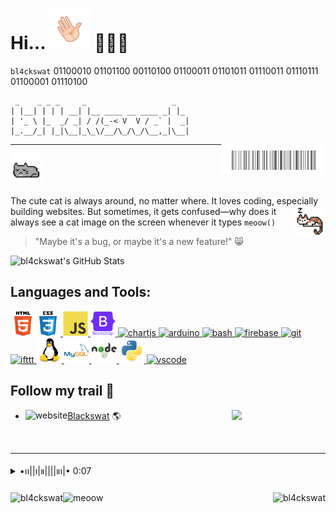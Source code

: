 # Hi... <img src="/hand.webp" width="65" /> 👨🏻‍💻

`bl4ckswat` 01100010 01101100 00110100 01100011 01101011 01110011 01110111 01100001 01110100

```
 _    _ _ _     _                   _
| |__| | | | __| |__ ____ __ ____ _| |_
| '_ \ |_  _/ _| / /(_-< V  V / _` |  _|
|_.__/_| |_|\__|_\_\/__/\_/\_/\__,_|\__|
```

<img align="right" width="167" src="/barcode-bl4ckswat-t.png">

---

<img src="/blackcat.gif" width="50" alt="blackcat">

The cute cat is always around, no matter where. It loves coding, especially building websites. <img src="/cat2.gif" width="50" align="right" alt="bl4ckswat">But sometimes, it gets confused—why does it always see a cat image on the screen whenever it types `meoow()`

> "Maybe it's a bug, or maybe it's a new feature!" 😸

<img  alt="bl4ckswat's GitHub Stats" src="https://awesome-github-stats.azurewebsites.net/user-stats/bl4ckswat?cardType=octocat&theme=dark&preferLogin=false&Title=FFFFFF00&Background=DDDDDD00&Border=DDDDDD00&Ring=04CA1F&Text=8D8D8D" />

## Languages and Tools:

<p align="left"><a href="https://www.w3.org/html/" target="_blank" rel="noreferrer"> <img src="https://raw.githubusercontent.com/devicons/devicon/master/icons/html5/html5-original-wordmark.svg" alt="html5" width="40" height="40"/></a><a href="https://www.w3schools.com/css/" target="_blank" rel="noreferrer"><img src="https://raw.githubusercontent.com/devicons/devicon/master/icons/css3/css3-original-wordmark.svg" alt="css3" width="40" height="40"/> </a></a> <a href="https://developer.mozilla.org/en-US/docs/Web/JavaScript" target="_blank" rel="noreferrer"><img src="https://raw.githubusercontent.com/devicons/devicon/master/icons/javascript/javascript-original.svg" alt="javascript" width="40" height="40"/> </a><a href="https://getbootstrap.com" target="_blank" rel="noreferrer"> <img src="https://raw.githubusercontent.com/devicons/devicon/master/icons/bootstrap/bootstrap-plain-wordmark.svg" alt="bootstrap" width="40" height="40"/> </a> <a href="https://www.chartjs.org" target="_blank" rel="noreferrer"> <img src="https://www.chartjs.org/media/logo-title.svg" alt="chartjs" width="40" height="40"/> </a><a href="https://www.arduino.cc/" target="_blank" rel="noreferrer"> <img src="https://cdn.worldvectorlogo.com/logos/arduino-1.svg" alt="arduino" width="40" height="40"/> </a> <a href="https://www.gnu.org/software/bash/" target="_blank" rel="noreferrer"> <img src="https://www.vectorlogo.zone/logos/gnu_bash/gnu_bash-icon.svg" alt="bash" width="40" height="40"/> </a> <a href="https://firebase.google.com/" target="_blank" rel="noreferrer"> <img src="https://www.vectorlogo.zone/logos/firebase/firebase-icon.svg" alt="firebase" width="40" height="40"/> </a> <a href="https://git-scm.com/" target="_blank" rel="noreferrer"> <img src="https://www.vectorlogo.zone/logos/git-scm/git-scm-icon.svg" alt="git" width="40" height="40"/> </a> <a href="https://ifttt.com/" target="_blank" rel="noreferrer"> <img src="https://www.vectorlogo.zone/logos/ifttt/ifttt-ar21.svg" alt="ifttt" width="40" height="40"/> <a href="https://www.linux.org/" target="_blank" rel="noreferrer"> <img src="https://raw.githubusercontent.com/devicons/devicon/master/icons/linux/linux-original.svg" alt="linux" width="40" height="40"/> </a> <a href="https://www.mysql.com/" target="_blank" rel="noreferrer"> <img src="https://raw.githubusercontent.com/devicons/devicon/master/icons/mysql/mysql-original-wordmark.svg" alt="mysql" width="40" height="40"/> </a> <a href="https://nodejs.org" target="_blank" rel="noreferrer"> <img src="https://raw.githubusercontent.com/devicons/devicon/master/icons/nodejs/nodejs-original-wordmark.svg" alt="nodejs" width="40" height="40"/> </a> <a href="https://www.python.org" target="_blank" rel="noreferrer"> <img src="https://raw.githubusercontent.com/devicons/devicon/master/icons/python/python-original.svg" alt="python" width="40" height="40"/> </a> <a href="https://code.visualstudio.com/" target="_blank" rel="noreferrer"> <img src="https://cdn.jsdelivr.net/gh/devicons/devicon@latest/icons/vscode/vscode-original.svg" alt="vscode" width="40" height="40"/> </a> </p>

## Follow my trail 🐾

<img align="right" width="150" src="/bl4ckcat.gif">

- <a href="https://blackswat.my.id/">Blackswat</a> 🌎
  <img src="https://img.shields.io/website?url=https%3A%2F%2Fblackswat.my.id%2F" alt="website" align="left"/><br>
<br>

---

<details>
<summary>
 •၊၊||၊|။||||။‌‌‌‌‌၊|• 0:07
</summary><br><br>

<a href="https://saweria.co/bl4ckswat" target="_blank" title="Support Me">
    <img src="/saweria-bl4ckswat.webp" alt="QR Code Saweria" width="200" align="right">
</a>

And remember, no matter how many lines of code you write, there's always a cat ready to "debug" your work—usually by taking a cozy nap right on your keyboard, stepping on random keys, or demanding attention at the most critical moment! 🐾💻😺
<br><br>
Happy coding and may your websites never have 404s... unless it's a cat page! 😹
</details>

<br>

<div>
<img src="https://img.shields.io/github/stars/bl4ckswat" alt="bl4ckswat" align="left"/> <a href="https://x.com/bl4ckswat" target="_blank"><img src="https://img.shields.io/badge/meoow-meoow" alt="meoow" align="left"/></a><img src="https://komarev.com/ghpvc/?username=bl4ckswat&label=Profile%20views&color=00aa00&style=flat" alt="bl4ckswat" align="right"/>
</div>
